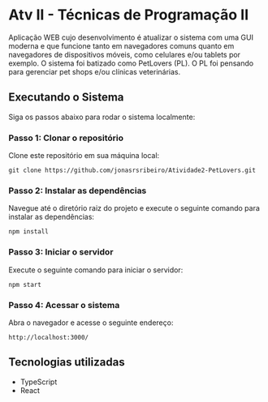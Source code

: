 # Atv II - Técnicas de Programação II

Aplicação WEB cujo desenvolvimento é atualizar o sistema com uma GUI moderna e que funcione tanto em navegadores comuns quanto em navegadores de dispositivos móveis, como celulares e/ou tablets por exemplo. O sistema foi batizado como PetLovers (PL). O PL foi pensando para gerenciar pet shops e/ou clínicas veterinárias.

## Executando o Sistema

Siga os passos abaixo para rodar o sistema localmente:

### Passo 1: Clonar o repositório

Clone este repositório em sua máquina local:

```
git clone https://github.com/jonasrsribeiro/Atividade2-PetLovers.git
```

### Passo 2: Instalar as dependências

Navegue até o diretório raiz do projeto e execute o seguinte comando para instalar as dependências:

```shell
npm install
```

### Passo 3: Iniciar o servidor

Execute o seguinte comando para iniciar o servidor:

```shell
npm start
```

### Passo 4: Acessar o sistema

Abra o navegador e acesse o seguinte endereço:

```
http://localhost:3000/
```

## Tecnologias utilizadas

- TypeScript
- React

